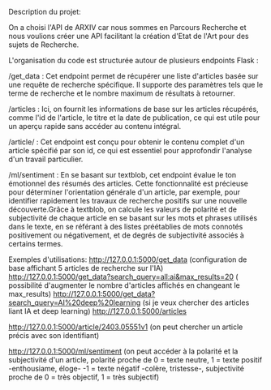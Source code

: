 Description du projet:

On a choisi l'API de ARXIV car nous sommes en Parcours Recherche et nous voulions créer une API facilitant la création d'Etat de l'Art pour des sujets de Recherche.

L'organisation du code est structurée autour de plusieurs endpoints Flask :

/get_data : Cet endpoint permet de récupérer une liste d'articles basée sur une requête de recherche spécifique. Il supporte des paramètres tels que le terme de recherche et le nombre maximum de résultats à retourner.

/articles : Ici, on fournit les informations de base sur les articles récupérés, comme l'id de l'article, le titre et la date de publication, ce qui est utile pour un aperçu rapide sans accéder au contenu intégral.

/article/<id> : Cet endpoint est conçu pour obtenir le contenu complet d'un article spécifié par son id, ce qui est essentiel pour approfondir l'analyse d'un travail particulier.

/ml/sentiment : En se basant sur textblob, cet endpoint évalue le ton émotionnel des résumés des articles. Cette fonctionnalité est précieuse pour déterminer l'orientation générale d'un article, par exemple, pour identifier rapidement les travaux de recherche positifs sur une nouvelle découverte.Grâce à textblob, on calcule les valeurs de polarité et de subjectivité de chaque article en se basant sur les mots et phrases utilisés dans le texte, en se référant à des listes préétablies de mots connotés positivement ou négativement, et de degrés de subjectivité associés à certains termes.

Exemples d'utilisations:
http://127.0.0.1:5000/get_data (configuration de base affichant 5 articles de recherche sur l'IA)
http://127.0.0.1:5000/get_data?search_query=all:ai&max_results=20 ( possibilité d'augmenter le nombre d'articles affichés en changeant le max_results)
http://127.0.0.1:5000/get_data?search_query=AI%20deep%20learning (si je veux chercher des articles liant IA et deep learning)
http://127.0.0.1:5000/articles

http://127.0.0.1:5000/article/2403.05551v1 (on peut chercher un article précis avec son identifiant)

http://127.0.0.1:5000/ml/sentiment (on peut accéder à la polarité et la subjectivité d'un article, polarité proche de 0 = texte neutre, 1 = texte positif -enthousiame, éloge- -1 = texte négatif -colère, tristesse-, subjectivité proche de 0 = très objectif, 1 = très subjectif)
